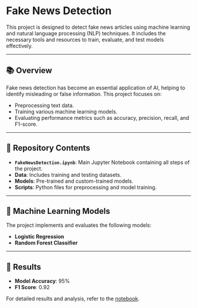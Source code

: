 # Fake News Detection

This project is designed to detect fake news articles using machine learning and natural language processing (NLP) techniques. It includes the necessary tools and resources to train, evaluate, and test models effectively.

---

## 📚 Overview

Fake news detection has become an essential application of AI, helping to identify misleading or false information. This project focuses on:
- Preprocessing text data.
- Training various machine learning models.
- Evaluating performance metrics such as accuracy, precision, recall, and F1-score.

---

## 📁 Repository Contents

- **`FakeNewsDetection.ipynb`**: Main Jupyter Notebook containing all steps of the project.
- **Data**: Includes training and testing datasets.
- **Models**: Pre-trained and custom-trained models.
- **Scripts**: Python files for preprocessing and model training.

---

## 🤖 Machine Learning Models

The project implements and evaluates the following models:

- **Logistic Regression**
- **Random Forest Classifier**


---

## 📜 Results

- **Model Accuracy**: 95%
- **F1 Score**: 0.92

For detailed results and analysis, refer to the [notebook](./FakeNewsDetection.ipynb).
